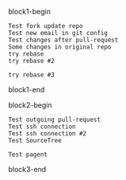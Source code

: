 block1-begin

	Test fork update repo
	Test new email in git config
	Test changes after pull-request
	Some changes in original repo
	try rebase
	try rebase #2

	try rebase #3

block1-end


block2-begin

	Test outgoing pull-request
	Test ssh connection
	Test ssh connection #2
	Test SourceTree

	Test pagent

block3-end